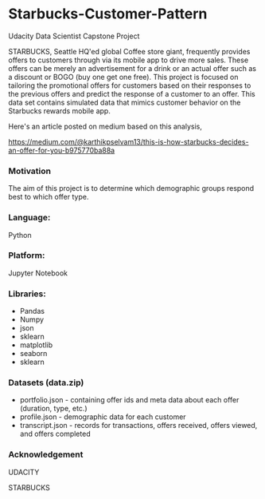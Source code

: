 # Starbucks-Customer-Pattern

Udacity Data Scientist Capstone Project


STARBUCKS, Seattle HQ'ed global Coffee store giant, frequently provides offers to customers through via its mobile app to drive more sales. These offers can be merely an advertisement for a drink or an actual offer such as a discount or BOGO (buy one get one free). This project is focused on tailoring the promotional offers for customers based on their responses to the previous offers and predict the response of a customer to an offer. 
This data set contains simulated data that mimics customer behavior on the Starbucks rewards mobile app.

Here's an article posted on medium based on this analysis,

https://medium.com/@karthikpselvam13/this-is-how-starbucks-decides-an-offer-for-you-b975770ba88a

### Motivation

The aim of this project is to determine which demographic groups respond best to which offer type.

### Language:
Python

### Platform: 
Jupyter Notebook

### Libraries:
* Pandas
* Numpy
* json
* sklearn
* matplotlib
* seaborn
* sklearn

### Datasets (data.zip)

* portfolio.json - containing offer ids and meta data about each offer (duration, type, etc.)
* profile.json - demographic data for each customer
* transcript.json - records for transactions, offers received, offers viewed, and offers completed

### Acknowledgement 
UDACITY

STARBUCKS
